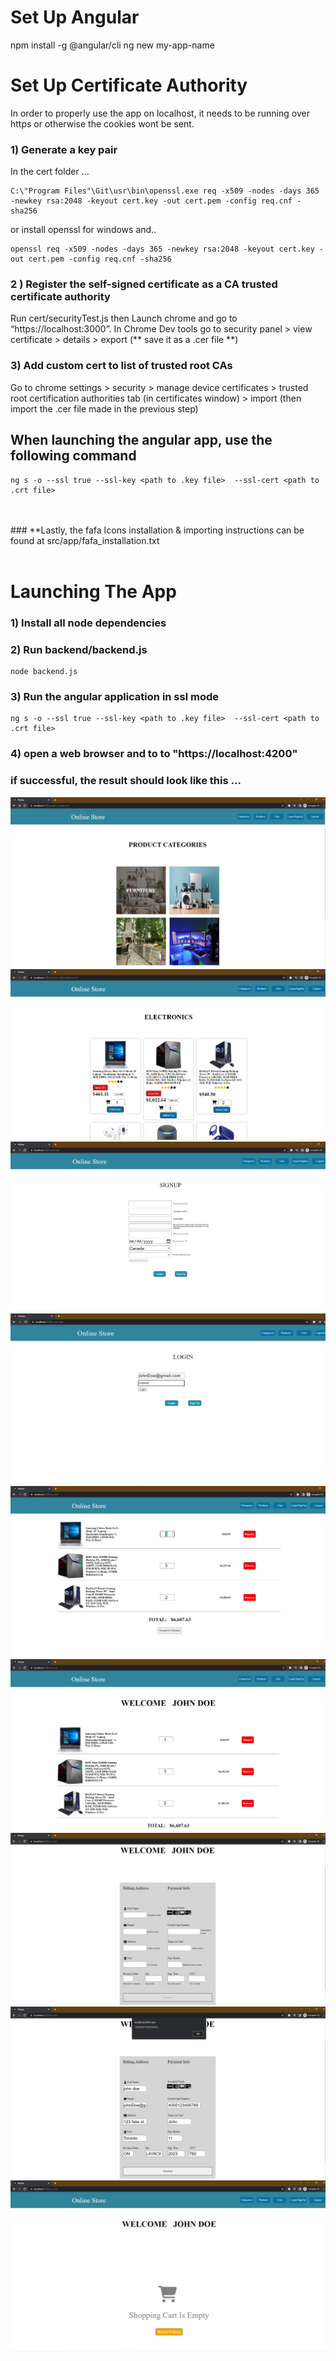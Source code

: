 
# Set Up Angular
npm install -g @angular/cli 
ng new my-app-name

# Set Up Certificate Authority
In order to properly use the app on localhost, it needs to be running over https or otherwise the cookies wont be sent.
### 1) Generate a key pair
In the cert folder ...
```
C:\"Program Files"\Git\usr\bin\openssl.exe req -x509 -nodes -days 365 -newkey rsa:2048 -keyout cert.key -out cert.pem -config req.cnf -sha256
```
or install openssl for windows and..
```
openssl req -x509 -nodes -days 365 -newkey rsa:2048 -keyout cert.key -out cert.pem -config req.cnf -sha256
```
### 2 ) Register the self-signed certificate as a CA trusted certificate authority
Run cert/securityTest.js then
Launch chrome and go to “https://localhost:3000”. 
In Chrome Dev tools go to security panel > view certificate > details > export  (** save it as a .cer file **) 

### 3) Add custom cert to list of trusted root CAs
Go to chrome settings > security > manage device certificates > trusted root certification authorities tab (in certificates window) > import (then import the .cer file made in the previous step)
 
## When launching the angular app, use the following command 
```
ng s -o --ssl true --ssl-key <path to .key file>  --ssl-cert <path to .crt file>
```
<br/>
<br/>
### **Lastly, the fafa Icons installation & importing instructions can be found at src/app/fafa_installation.txt
<br/>
<br/>




# Launching The App
### 1) Install all node dependencies 
### 2) Run backend/backend.js
```
node backend.js
```
### 3) Run the angular application in ssl mode
```
ng s -o --ssl true --ssl-key <path to .key file>  --ssl-cert <path to .crt file>

```
### 4) open a web browser and to to "https://localhost:4200"

### if successful, the result should look like this ...
![Product Categories](https://github.com/amjadabu-mahfouz/Angular-Online-Store/blob/main/src/assets/angular%20app%20pics/categoriesPage.png)
![](https://github.com/amjadabu-mahfouz/Angular-Online-Store/blob/main/src/assets/angular%20app%20pics/catalogPage.png)
![](https://github.com/amjadabu-mahfouz/Angular-Online-Store/blob/main/src/assets/angular%20app%20pics/loginPage1.png)
![](https://github.com/amjadabu-mahfouz/Angular-Online-Store/blob/main/src/assets/angular%20app%20pics/loginPage2.png)
![](https://github.com/amjadabu-mahfouz/Angular-Online-Store/blob/main/src/assets/angular%20app%20pics/cartPage1.png)
![](https://github.com/amjadabu-mahfouz/Angular-Online-Store/blob/main/src/assets/angular%20app%20pics/cartPage2.png)
![](https://github.com/amjadabu-mahfouz/Angular-Online-Store/blob/main/src/assets/angular%20app%20pics/cartPage3.png)
![](https://github.com/amjadabu-mahfouz/Angular-Online-Store/blob/main/src/assets/angular%20app%20pics/cartPage4.png)
![](https://github.com/amjadabu-mahfouz/Angular-Online-Store/blob/main/src/assets/angular%20app%20pics/cartPage5.png)
